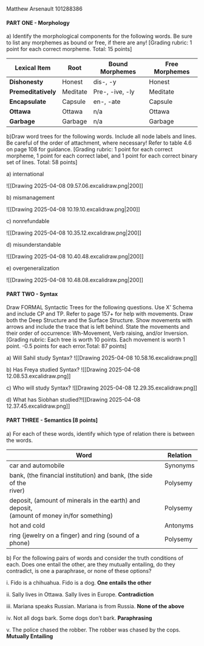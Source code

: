 Matthew Arsenault
101288386

#### PART ONE - Morphology
a) Identify the morphological components for the following words. Be sure to list any
morphemes as bound or free, if there are any! 
[Grading rubric: 1 point for each correct morpheme. Total: 15 points]

| Lexical Item        | Root     | Bound Morphemes | Free Morphemes |
| ------------------- | -------- | --------------- | -------------- |
| **Dishonesty**      | Honest   | dis-, -y        | Honest         |
| **Premeditatively** | Meditate | Pre-, -ive, -ly | Meditate       |
| **Encapsulate**     | Capsule  | en-, -ate       | Capsule        |
| **Ottawa**          | Ottawa   | n/a             | Ottawa         |
| **Garbage**         | Garbage  | n/a             | Garbage        |

b)Draw word trees for the following words. Include all node labels and lines. Be careful of the
order of attachment, where necessary! Refer to table 4.6 on page 108 for guidance. [Grading
rubric: 1 point for each correct morpheme, 1 point for each correct label, and 1 point for each correct binary set of lines. Total: 58 points]

a) international

![[Drawing 2025-04-08 09.57.06.excalidraw.png|200]]

<div style='page-break-after: always;'></div>

b) mismanagement

![[Drawing 2025-04-08 10.19.10.excalidraw.png|200]]

c) nonrefundable

![[Drawing 2025-04-08 10.35.12.excalidraw.png|200]]

d) misunderstandable

![[Drawing 2025-04-08 10.40.48.excalidraw.png|200]]

<div style='page-break-after: always;'></div>


e) overgeneralization

![[Drawing 2025-04-08 10.48.08.excalidraw.png|200]]

<div style='page-break-after: always;'></div>

#### PART TWO - Syntax
Draw FORMAL Syntactic Trees for the following questions. Use X’ Schema and include CP
and TP. Refer to page 157+ for help with movements. Draw both the Deep Structure and the
Surface Structure. Show movements with arrows and include the trace that is left behind.
State the movements and their order of occurrence: Wh-Movement, Verb raising, and/or
Inversion. [Grading rubric: Each tree is worth 10 points. Each movement is worth 1 point. -0.5 points for each error.Total: 87 points]

a) Will Sahil study Syntax?
![[Drawing 2025-04-08 10.58.16.excalidraw.png]]


b) Has Freya studied Syntax?
![[Drawing 2025-04-08 12.08.53.excalidraw.png]]




c) Who will study Syntax?
![[Drawing 2025-04-08 12.29.35.excalidraw.png]]



d) What has Siobhan studied?![[Drawing 2025-04-08 12.37.45.excalidraw.png]]

<div style='page-break-after: always;'></div>


#### PART THREE - Semantics [8 points]
a) For each of these words, identify which type of relation there is between the words.

| Word                                                                                          | Relation |
| --------------------------------------------------------------------------------------------- | -------- |
| car and automobile                                                                            | Synonyms |
| bank, (the financial institution) and bank, (the side of the<br>river)                        | Polysemy |
| deposit, (amount of minerals in the earth) and deposit,<br>(amount of money in/for something) | Polysemy |
| hot and cold                                                                                  | Antonyms |
| ring (jewelry on a finger) and ring (sound of a phone)                                        | Polysemy |

b) For the following pairs of words and consider the truth conditions of each. Does one entail
the other, are they mutually entailing, do they contradict, is one a paraphrase, or none of these options?

i. Fido is a chihuahua.
Fido is a dog.
**One entails the other**

ii. Sally lives in Ottawa.
Sally lives in Europe.
**Contradiction**

iii. Mariana speaks Russian.
Mariana is from Russia.
**None of the above**

iv. Not all dogs bark.
Some dogs don’t bark.
**Paraphrasing**

v. The police chased the robber.
The robber was chased by the cops.
**Mutually Entailing**

